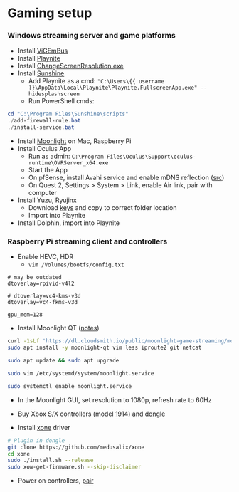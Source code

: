 # Gaming setup

### Windows streaming server and game platforms
- Install [ViGEmBus](https://github.com/ViGEm/ViGEmBus)
- Install [Playnite](https://playnite.link/)
- Install [ChangeScreenResolution.exe](https://tools.taubenkorb.at/change-screen-resolution/)
- Install [Sunshine](https://docs.lizardbyte.dev/projects/sunshine/en/latest/about/installation.html)
  - Add Playnite as a cmd: `"C:\Users\{{ username }}\AppData\Local\Playnite\Playnite.FullscreenApp.exe" --hidesplashscreen`
  - Run PowerShell cmds:
```PowerShell
cd "C:\Program Files\Sunshine\scripts"
./add-firewall-rule.bat
./install-service.bat
```
- Install [Moonlight](https://github.com/moonlight-stream/moonlight-qt/releases) on Mac, Raspberry Pi
- Install Oculus App
  - Run as admin: `C:\Program Files\Oculus\Support\oculus-runtime\OVRServer_x64.exe`
  - Start the App
  - On pfSense, install Avahi service and enable mDNS reflection ([src](https://forums.lawrencesystems.com/t/avahi-with-google-chromecast-on-pfsense/2074/4))
  - On Quest 2, Settings > System > Link, enable Air link, pair with computer
- Install Yuzu, Ryujinx
  - Download [keys](https://theprodkeys.com/yuzu-encryption-keys-are-missing/) and copy to correct folder location
  - Import into Playnite
- Install Dolphin, import into Playnite

### Raspberry Pi streaming client and controllers
- Enable HEVC, HDR
  - `vim /Volumes/bootfs/config.txt`
```
# may be outdated
dtoverlay=rpivid-v4l2

# dtoverlay=vc4-kms-v3d
dtoverlay=vc4-fkms-v3d

gpu_mem=128
```
- Install Moonlight QT ([notes](https://github.com/moonlight-stream/moonlight-qt/issues/967))
```bash
curl -1sLf 'https://dl.cloudsmith.io/public/moonlight-game-streaming/moonlight-qt/setup.deb.sh' | distro=raspbian codename=buster sudo -E bash
sudo apt install -y moonlight-qt vim less iproute2 git netcat

sudo apt update && sudo apt upgrade

sudo vim /etc/systemd/system/moonlight.service

sudo systemctl enable moonlight.service
```
- In the Moonlight GUI, set resolution to 1080p, refresh rate to 60Hz

- Buy Xbox S/X controllers (model [1914](https://boilingsteam.com/xbox-one-controller-a-perfected-xbox-360-gamepad/)) and [dongle](https://www.newegg.com/p/2NG-015J-00004?item=9SIB5YAK5E3117)
- Install [xone](https://github.com/medusalix/xone) driver
```bash
# Plugin in dongle
git clone https://github.com/medusalix/xone
cd xone
sudo ./install.sh --release
sudo xow-get-firmware.sh --skip-disclaimer
```
- Power on controllers, [pair](https://support.xbox.com/en-US/help/hardware-network/controller/connect-xbox-wireless-controller-to-pc)
